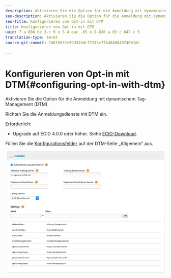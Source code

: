 ```yaml
---
description: Aktivieren Sie die Option für die Anmeldung mit dynamischem Tag-Management (DTM).
seo-description: Aktivieren Sie die Option für die Anmeldung mit dynamischem Tag-Management (DTM).
seo-title: Konfigurieren von Opt-in mit DTM
title: Konfigurieren von Opt-in mit DTM
uuid: 7 a 886 bc 3-c 9 e 5-4 eac -85 e 8-828 a 83 c 847 c 5
translation-type: tm+mt
source-git-commit: 746f8937c59d318dcf7245c7f8484884974601dc

---
```



# Konfigurieren von Opt-in mit DTM{#configuring-opt-in-with-dtm}

Aktivieren Sie die Option für die Anmeldung mit dynamischem Tag-Management (DTM).

Richten Sie die Anmeldungsdienste mit DTM ein.

Erforderlich:

* Upgrade auf ECID 4.0.0 oder höher. Siehe [ECID-Download](https://github.com/Adobe-Marketing-Cloud/id-service/releases).

Füllen Sie die [Konfigurationsfelder](/help/implementation-guides/opt-in-service/api.md) auf der DTM-Seite „Allgemein“ aus.

![](assets/DTM-example.png)

